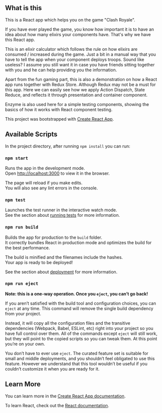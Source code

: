 ## What is this
This is a React app which helps you on the game "Clash Royale".<br />

If you have ever played the game, you know how important it is to have an idea about how many elixirs your components have. That's why we have this React app.<br />

This is an elixir calculator which follows the rule on how elixirs are consumed / increased during the game. Just a bit in a manual way that you have to tell the app when your component deploys troops. Sound like useless? I assume you still want it in case you have friends sitting together with you and he can help providing you the information.<br />

Apart from the fun gaming part, this is also a demonstration on how a React app runs together with Redux Store. Although Redux may not be a must for this app. Here we can easily see how we apply Action Dispatch, State Reduce, and reflects it through presentation and container component.<br />

Enzyme is also used here for a simple testing components, showing the basics of how it works with React component testing.<br />

This project was bootstrapped with [Create React App](https://github.com/facebook/create-react-app).

## Available Scripts

In the project directory, after running `npm install` you can run:

### `npm start`

Runs the app in the development mode.<br>
Open [http://localhost:3000](http://localhost:3000) to view it in the browser.

The page will reload if you make edits.<br>
You will also see any lint errors in the console.

### `npm test`

Launches the test runner in the interactive watch mode.<br>
See the section about [running tests](https://facebook.github.io/create-react-app/docs/running-tests) for more information.

### `npm run build`

Builds the app for production to the `build` folder.<br>
It correctly bundles React in production mode and optimizes the build for the best performance.

The build is minified and the filenames include the hashes.<br>
Your app is ready to be deployed!

See the section about [deployment](https://facebook.github.io/create-react-app/docs/deployment) for more information.

### `npm run eject`

**Note: this is a one-way operation. Once you `eject`, you can’t go back!**

If you aren’t satisfied with the build tool and configuration choices, you can `eject` at any time. This command will remove the single build dependency from your project.

Instead, it will copy all the configuration files and the transitive dependencies (Webpack, Babel, ESLint, etc) right into your project so you have full control over them. All of the commands except `eject` will still work, but they will point to the copied scripts so you can tweak them. At this point you’re on your own.

You don’t have to ever use `eject`. The curated feature set is suitable for small and middle deployments, and you shouldn’t feel obligated to use this feature. However we understand that this tool wouldn’t be useful if you couldn’t customize it when you are ready for it.

## Learn More

You can learn more in the [Create React App documentation](https://facebook.github.io/create-react-app/docs/getting-started).

To learn React, check out the [React documentation](https://reactjs.org/).
